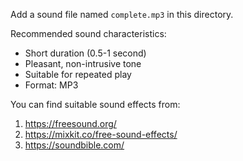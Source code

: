 Add a sound file named `complete.mp3` in this directory.

Recommended sound characteristics:
- Short duration (0.5-1 second)
- Pleasant, non-intrusive tone
- Suitable for repeated play
- Format: MP3

You can find suitable sound effects from:
1. https://freesound.org/
2. https://mixkit.co/free-sound-effects/
3. https://soundbible.com/
